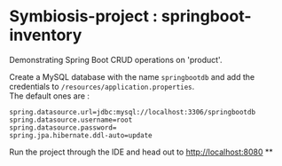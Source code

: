 # Symbiosis-project : springboot-inventory

Demonstrating Spring Boot CRUD operations on 'product'.

Create a MySQL database with the name `springbootdb` and add the credentials to `/resources/application.properties`.  
The default ones are :

```
spring.datasource.url=jdbc:mysql://localhost:3306/springbootdb
spring.datasource.username=root
spring.datasource.password=
spring.jpa.hibernate.ddl-auto=update
```

Run the project through the IDE and head out to [http://localhost:8080](http://localhost:8080)
**
